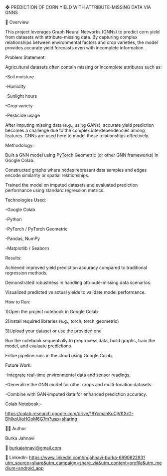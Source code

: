 ❖	PREDICTION OF CORN YIELD WITH ATTRIBUTE-MISSING DATA VIA GNNS

📌 Overview

This project leverages Graph Neural Networks (GNNs) to predict corn yield from datasets with attribute-missing data. By capturing complex relationships between environmental factors and crop varieties, the model provides accurate yield forecasts even with incomplete information.

Problem Statement:

Agricultural datasets often contain missing or incomplete attributes such as:

-Soil moisture

-Humidity

-Sunlight hours

-Crop variety

-Pesticide usage

After imputing missing data (e.g., using GANs), accurate yield prediction becomes a challenge due to the complex interdependencies among features. GNNs are used here to model these relationships effectively.

Methodology:

Built a GNN model using PyTorch Geometric (or other GNN frameworks) in Google Colab.

Constructed graphs where nodes represent data samples and edges encode similarity or spatial relationships.

Trained the model on imputed datasets and evaluated prediction performance using standard regression metrics.

Technologies Used:

-Google Colab

-Python

-PyTorch / PyTorch Geometric

-Pandas, NumPy

-Matplotlib / Seaborn

Results:

Achieved improved yield prediction accuracy compared to traditional regression methods.

Demonstrated robustness in handling attribute-missing data scenarios.

Visualized predicted vs actual yields to validate model performance.

How to Run:

1)Open the project notebook in Google Colab

2)Install required libraries (e.g., torch, torch_geometric)

3)Upload your dataset or use the provided one

Run the notebook sequentially to preprocess data, build graphs, train the model, and evaluate predictions

 Entire pipeline runs in the cloud using Google Colab.

Future Work:

-Integrate real-time environmental data and sensor readings.

-Generalize the GNN model for other crops and multi-location datasets.

-Combine with GAN-imputed data for enhanced prediction accuracy.

Colab Notebook:-
 
https://colab.research.google.com/drive/19YcmahKuCjVKXrG-DhIkoUioHOoM6G7m?usp=sharing

🧑‍💻 Author

Burka Jahnavi

📧 burkajahnavi@gmail.com

🔗 LinkedIn: https://www.linkedin.com/in/jahnavi-burka-699082293?utm_source=share&utm_campaign=share_via&utm_content=profile&utm_medium=android_app

